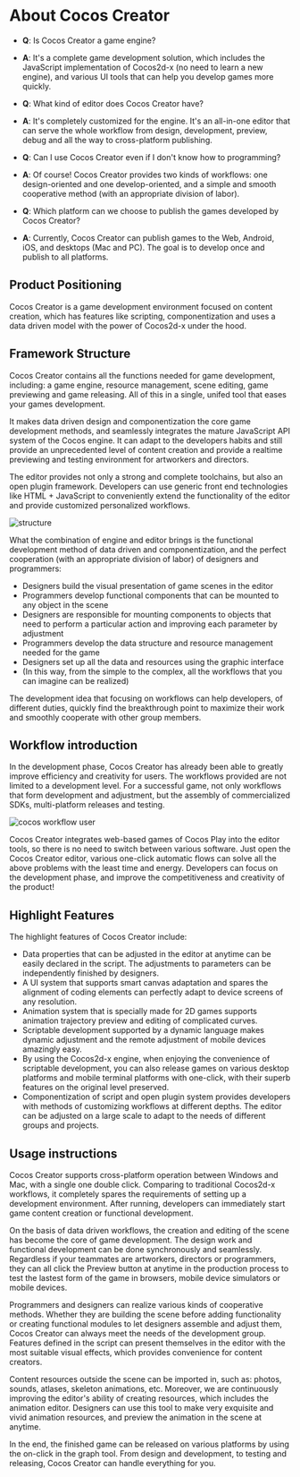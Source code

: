 # About Cocos Creator

- **Q**: Is Cocos Creator a game engine?
- **A**: It's a complete game development solution, which includes the JavaScript implementation of Cocos2d-x (no need to learn a new engine), and various UI tools that can help you develop games more quickly.

- **Q**: What kind of editor does Cocos Creator have?
- **A**: It's completely customized for the engine. It's an all-in-one editor that can serve the whole workflow from design, development, preview, debug and all the way to cross-platform publishing.

- **Q**: Can I use Cocos Creator even if I don't know how to programming?
- **A**: Of course! Cocos Creator provides two kinds of workflows: one design-oriented and one develop-oriented, and a simple and smooth cooperative method (with an appropriate division of labor).

- **Q**: Which platform can we choose to publish the games developed by Cocos Creator?
- **A**: Currently, Cocos Creator can publish games to the Web, Android, iOS, and desktops (Mac and PC). The goal is to develop once and publish to all platforms.

## Product Positioning

Cocos Creator is a game development environment focused on content creation, which has features like scripting, componentization and uses a data driven model with the power of Cocos2d-x under the hood.

## Framework Structure

Cocos Creator contains all the functions needed for game development, including: a game engine, resource management, scene editing, game previewing and game releasing. All of this in a single, unifed tool that eases your games development.

It makes data driven design and componentization the core game development methods, and seamlessly integrates the mature JavaScript API system of the Cocos engine. It can adapt to the developers habits and still provide an unprecedented level of content creation and provide a realtime previewing and testing environment for artworkers and directors.

The editor provides not only a strong and complete toolchains, but also an open plugin framework. Developers can use generic front end technologies like HTML + JavaScript to conveniently extend the functionality of the editor and provide customized personalized workflows.

![structure](introduction/structure.jpg)

What the combination of engine and editor brings is the functional development method of data driven and componentization, and the perfect cooperation (with an appropriate division of labor) of designers and programmers:

- Designers build the visual presentation of game scenes in the editor
- Programmers develop functional components that can be mounted to any object in the scene
- Designers are responsible for mounting components to objects that need to perform a particular action and improving each parameter by adjustment
- Programmers develop the data structure and resource management needed for the game
- Designers set up all the data and resources using the graphic interface
- (In this way, from the simple to the complex, all the workflows that you can imagine can be realized)

The development idea that focusing on workflows can help developers, of different duties, quickly find the breakthrough point to maximize their work and smoothly cooperate with other group members.

## Workflow introduction

In the development phase, Cocos Creator has already been able to greatly improve efficiency and creativity for users. The workflows provided are not limited to a development level. For a successful game, not only workflows that form development and adjustment, but the assembly of commercialized SDKs, multi-platform releases and testing.

![cocos workflow user](introduction/cocos-workflow-user.jpg)

Cocos Creator integrates web-based games of Cocos Play into the editor tools, so there is no need to switch between various software. Just open the Cocos Creator editor, various one-click automatic flows can solve all the above problems with the least time and energy. Developers can focus on the development phase, and improve the competitiveness and creativity of the product!

## Highlight Features

The highlight features of Cocos Creator include:

- Data properties that can be adjusted in the editor at anytime can be easily declared in the script. The adjustments to parameters can be independently finished by designers.
- A UI system that supports smart canvas adaptation and spares the alignment of coding elements can perfectly adapt to device screens of any resolution.
- Animation system that is specially made for 2D games supports animation trajectory preview and editing of complicated curves.
- Scriptable development supported by a dynamic language makes dynamic adjustment and the remote adjustment of mobile devices amazingly easy.
- By using the Cocos2d-x engine, when enjoying the convenience of scriptable development, you can also release games on various desktop platforms and mobile terminal platforms with one-click, with their superb features on the original level preserved.
- Componentization of script and open plugin system provides developers with methods of customizing workflows at different depths. The editor can be adjusted on a large scale to adapt to the needs of different groups and projects.

## Usage instructions

Cocos Creator supports cross-platform operation between Windows and Mac, with a single one double click. Comparing to traditional Cocos2d-x workflows, it completely spares the requirements of setting up a development environment. After running, developers can immediately start game content creation or functional development.

On the basis of data driven workflows, the creation and editing of the scene has become the core of game development. The design work and functional development can be done synchronously and seamlessly. Regardless if your teammates are artworkers, directors or programmers, they can all click the Preview button at anytime in the production process to test the lastest form of the game in browsers, mobile device simulators or mobile devices.

Programmers and designers can realize various kinds of cooperative methods. Whether they are building the scene before adding functionality or creating functional modules to let designers assemble and adjust them, Cocos Creator can always meet the needs of the development group. Features defined in the script can present themselves in the editor with the most suitable visual effects, which provides convenience for content creators.

Content resources outside the scene can be imported in, such as: photos, sounds, atlases, skeleton animations, etc. Moreover, we are continuously improving the editor's ability of creating resources, which includes the animation editor. Designers can use this tool to make very exquisite and vivid animation resources, and preview the animation in the scene at anytime.

In the end, the finished game can be released on various platforms by using the on-click in the graph tool. From design and development, to testing and releasing, Cocos Creator can handle everything for you.
